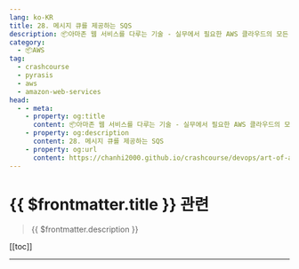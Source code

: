 ```yaml
---
lang: ko-KR
title: 28. 메시지 큐를 제공하는 SQS
description: 📦아마존 웹 서비스를 다루는 기술 - 실무에서 필요한 AWS 클라우드의 모든 것! > 28. 메시지 큐를 제공하는 SQS
category:
  - 📦AWS
tag: 
  - crashcourse
  - pyrasis
  - aws 
  - amazon-web-services
head:
  - - meta:
    - property: og:title
      content: 📦아마존 웹 서비스를 다루는 기술 - 실무에서 필요한 AWS 클라우드의 모든 것! > 28. 메시지 큐를 제공하는 SQS
    - property: og:description
      content: 28. 메시지 큐를 제공하는 SQS
    - property: og:url
      content: https://chanhi2000.github.io/crashcourse/devops/art-of-aws/28.html
---
```


# {{ $frontmatter.title }} 관련

> {{ $frontmatter.description }}

[[toc]]

---

<TagLinks />